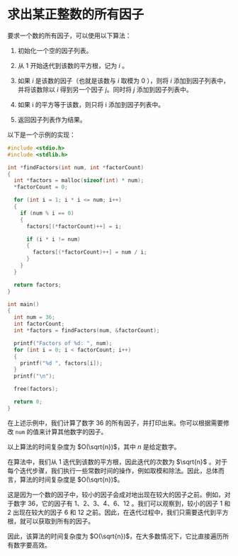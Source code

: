 # 求出某正整数的所有因子

要求一个数的所有因子，可以使用以下算法：

1. 初始化一个空的因子列表。

2. 从 $1$ 开始迭代到该数的平方根，记为 $i$ 。

3. 如果 $i$ 是该数的因子（也就是该数与 $i$ 取模为 $0$ ），则将 $i$ 添加到因子列表中，并将该数除以 $i$ 得到另一个因子 $j$。同时将 $j$ 添加到因子列表中。

4. 如果 i 的平方等于该数，则只将 i 添加到因子列表中。

5. 返回因子列表作为结果。

以下是一个示例的实现：

```c
#include <stdio.h>
#include <stdlib.h>

int *findFactors(int num, int *factorCount)
{
  int *factors = malloc(sizeof(int) * num);
  *factorCount = 0;

  for (int i = 1; i * i <= num; i++)
  {
    if (num % i == 0)
    {
      factors[(*factorCount)++] = i;

      if (i * i != num)
      {
        factors[(*factorCount)++] = num / i;
      }
    }
  }

  return factors;
}

int main()
{
  int num = 36;
  int factorCount;
  int *factors = findFactors(num, &factorCount);

  printf("Factors of %d: ", num);
  for (int i = 0; i < factorCount; i++)
  {
    printf("%d ", factors[i]);
  }
  printf("\n");

  free(factors);

  return 0;
}
```

在上述示例中，我们计算了数字 $36$ 的所有因子，并打印出来。你可以根据需要修改 `num` 的值来计算其他数字的因子。

以上算法的时间复杂度为 $O(\sqrt{n})$，其中 $n$ 是给定数字。

在算法中，我们从 $1$ 迭代到该数的平方根，因此迭代的次数为 $\sqrt{n}$ 。对于每个迭代步骤，我们执行一些常数时间的操作，例如取模和除法。因此，总体而言，算法的时间复杂度是 $O(\sqrt{n})$。

这是因为一个数的因子中，较小的因子会成对地出现在较大的因子之前。例如，对于数字 $36$，它的因子有 $1、2、3、4、6、12$ 。我们可以观察到，较小的因子 $1$ 和 $2$ 出现在较大的因子 $6$ 和 $12$ 之前。因此，在迭代过程中，我们只需要迭代到平方根，就可以获取到所有的因子。

因此，该算法的时间复杂度为 $O(\sqrt{n})$，在大多数情况下，它比直接遍历所有数字要高效。
